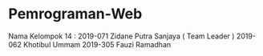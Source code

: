 # Pemrograman-Web
Nama Kelompok 14 : 
2019-071	Zidane Putra Sanjaya ( Team Leader ) 
2019-062	Khotibul Ummam
2019-305	Fauzi Ramadhan
